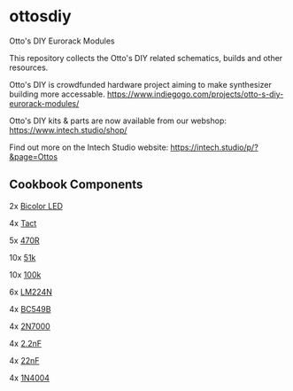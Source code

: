 # ottosdiy
Otto's DIY Eurorack Modules

This repository collects the Otto's DIY related schematics, builds and other resources.

Otto's DIY is crowdfunded hardware project aiming to make synthesizer building more accessable.
https://www.indiegogo.com/projects/otto-s-diy-eurorack-modules/

Otto's DIY kits & parts are now available from our webshop:
https://www.intech.studio/shop/

Find out more on the Intech Studio website:
https://intech.studio/p/?&page=Ottos

## Cookbook Components

2x [Bicolor LED](https://www.tme.eu/hu/details/ll-309vugm2e-v11a/tht-led-diodak-3mm/luckylight/ll-309vugm2e-v11a-2b/)

4x [Tact](https://www.tme.eu/hu/details/tactm-619p-f/mikrokapcsolok-tact/ninigi/)

5x [470R](https://www.tme.eu/hu/details/cf1_4w-10k/tht-szenellenallasok-1-4w/64e4-6/)

10x [51k](https://www.tme.eu/hu/details/1_4w51k/tht-szenellenallasok-1-4w/royal-ohm/cfr0w4j0513a50/)

10x [100k](https://www.tme.eu/hu/details/cf1_4w-100k/tht-szenellenallasok-1-4w/sr-passives/)

6x [LM224N](https://www.tme.eu/hu/details/lm224n/tht-muveleti-erositok/texas-instruments/)

4x [BC549B](https://www.tme.eu/hu/details/bc549b/npn-tht-tranzisztorok/diotec-semiconductor/)

4x [2N7000](https://www.tme.eu/hu/details/2n7000-dio/n-csatornas-tht-tranzisztorok/diotec-semiconductor/2n7000/)

4x [2.2nF](https://www.tme.eu/hu/details/cm-2.2n/mlcc-tht-kondenzatorok/sr-passives/)

4x [22nF](https://www.tme.eu/hu/details/cm-22n/mlcc-tht-kondenzatorok/sr-passives/)

4x [1N4004](https://www.tme.eu/hu/details/1n4004-dc/univerzalis-tht-diodak/dc-components/1n4004/)


